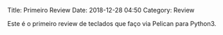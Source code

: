 Title: Primeiro Review
Date: 2018-12-28 04:50
Category: Review

Este é o primeiro review de teclados que faço via Pelican para Python3.
